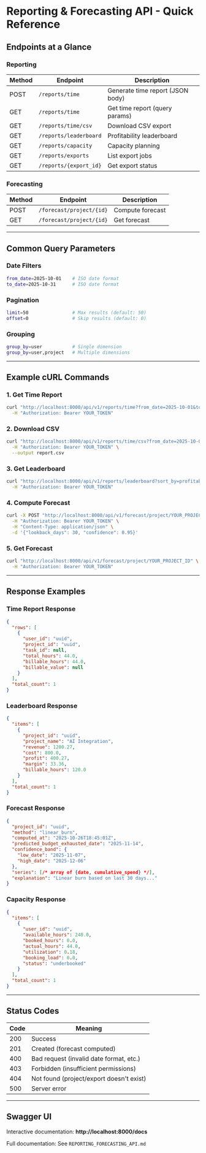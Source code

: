 # Reporting & Forecasting API - Quick Reference

## Endpoints at a Glance

### Reporting
| Method | Endpoint | Description |
|--------|----------|-------------|
| POST | `/reports/time` | Generate time report (JSON body) |
| GET | `/reports/time` | Get time report (query params) |
| GET | `/reports/time/csv` | Download CSV export |
| GET | `/reports/leaderboard` | Profitability leaderboard |
| GET | `/reports/capacity` | Capacity planning |
| GET | `/reports/exports` | List export jobs |
| GET | `/reports/{export_id}` | Get export status |

### Forecasting
| Method | Endpoint | Description |
|--------|----------|-------------|
| POST | `/forecast/project/{id}` | Compute forecast |
| GET | `/forecast/project/{id}` | Get forecast |

---

## Common Query Parameters

### Date Filters
```bash
from_date=2025-10-01    # ISO date format
to_date=2025-10-31      # ISO date format
```

### Pagination
```bash
limit=50                # Max results (default: 50)
offset=0                # Skip results (default: 0)
```

### Grouping
```bash
group_by=user           # Single dimension
group_by=user,project   # Multiple dimensions
```

---

## Example cURL Commands

### 1. Get Time Report
```bash
curl "http://localhost:8000/api/v1/reports/time?from_date=2025-10-01&to_date=2025-10-31&group_by=project" \
  -H "Authorization: Bearer YOUR_TOKEN"
```

### 2. Download CSV
```bash
curl "http://localhost:8000/api/v1/reports/time/csv?from_date=2025-10-01&to_date=2025-10-31" \
  -H "Authorization: Bearer YOUR_TOKEN" \
  --output report.csv
```

### 3. Get Leaderboard
```bash
curl "http://localhost:8000/api/v1/reports/leaderboard?sort_by=profitability&limit=10" \
  -H "Authorization: Bearer YOUR_TOKEN"
```

### 4. Compute Forecast
```bash
curl -X POST "http://localhost:8000/api/v1/forecast/project/YOUR_PROJECT_ID" \
  -H "Authorization: Bearer YOUR_TOKEN" \
  -H "Content-Type: application/json" \
  -d '{"lookback_days": 30, "confidence": 0.95}'
```

### 5. Get Forecast
```bash
curl "http://localhost:8000/api/v1/forecast/project/YOUR_PROJECT_ID" \
  -H "Authorization: Bearer YOUR_TOKEN"
```

---

## Response Examples

### Time Report Response
```json
{
  "rows": [
    {
      "user_id": "uuid",
      "project_id": "uuid",
      "task_id": null,
      "total_hours": 44.0,
      "billable_hours": 44.0,
      "billable_value": null
    }
  ],
  "total_count": 1
}
```

### Leaderboard Response
```json
{
  "items": [
    {
      "project_id": "uuid",
      "project_name": "AI Integration",
      "revenue": 1200.27,
      "cost": 800.0,
      "profit": 400.27,
      "margin": 33.36,
      "billable_hours": 120.0
    }
  ],
  "total_count": 1
}
```

### Forecast Response
```json
{
  "project_id": "uuid",
  "method": "linear_burn",
  "computed_at": "2025-10-26T18:45:01Z",
  "predicted_budget_exhausted_date": "2025-11-14",
  "confidence_band": {
    "low_date": "2025-11-07",
    "high_date": "2025-12-06"
  },
  "series": [/* array of {date, cumulative_spend} */],
  "explanation": "Linear burn based on last 30 days..."
}
```

### Capacity Response
```json
{
  "items": [
    {
      "user_id": "uuid",
      "available_hours": 240.0,
      "booked_hours": 0.0,
      "actual_hours": 44.0,
      "utilization": 0.18,
      "booking_load": 0.0,
      "status": "underbooked"
    }
  ],
  "total_count": 1
}
```

---

## Status Codes

| Code | Meaning |
|------|---------|
| 200 | Success |
| 201 | Created (forecast computed) |
| 400 | Bad request (invalid date format, etc.) |
| 403 | Forbidden (insufficient permissions) |
| 404 | Not found (project/export doesn't exist) |
| 500 | Server error |

---

## Swagger UI

Interactive documentation: **http://localhost:8000/docs**

Full documentation: See `REPORTING_FORECASTING_API.md`

